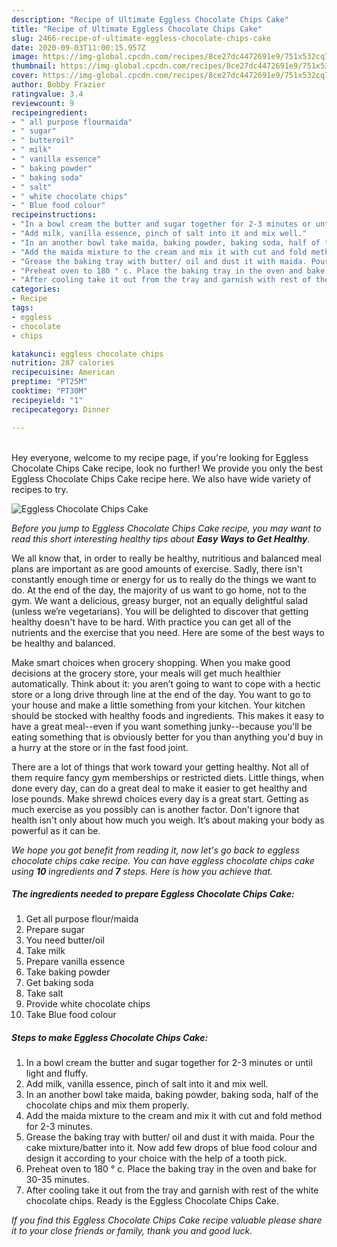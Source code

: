 ```yaml
---
description: "Recipe of Ultimate Eggless Chocolate Chips Cake"
title: "Recipe of Ultimate Eggless Chocolate Chips Cake"
slug: 2466-recipe-of-ultimate-eggless-chocolate-chips-cake
date: 2020-09-03T11:00:15.957Z
image: https://img-global.cpcdn.com/recipes/8ce27dc4472691e9/751x532cq70/eggless-chocolate-chips-cake-recipe-main-photo.jpg
thumbnail: https://img-global.cpcdn.com/recipes/8ce27dc4472691e9/751x532cq70/eggless-chocolate-chips-cake-recipe-main-photo.jpg
cover: https://img-global.cpcdn.com/recipes/8ce27dc4472691e9/751x532cq70/eggless-chocolate-chips-cake-recipe-main-photo.jpg
author: Bobby Frazier
ratingvalue: 3.4
reviewcount: 9
recipeingredient:
- " all purpose flourmaida"
- " sugar"
- " butteroil"
- " milk"
- " vanilla essence"
- " baking powder"
- " baking soda"
- " salt"
- " white chocolate chips"
- " Blue food colour"
recipeinstructions:
- "In a bowl cream the butter and sugar together for 2-3 minutes or until light and fluffy."
- "Add milk, vanilla essence, pinch of salt into it and mix well."
- "In an another bowl take maida, baking powder, baking soda, half of the chocolate chips and mix them properly."
- "Add the maida mixture to the cream and mix it with cut and fold method for 2-3 minutes."
- "Grease the baking tray with butter/ oil and dust it with maida. Pour the cake mixture/batter into it. Now add few drops of blue food colour and design it according to your choice with the help of a tooth pick."
- "Preheat oven to 180 ° c. Place the baking tray in the oven and bake for 30-35 minutes."
- "After cooling take it out from the tray and garnish with rest of the white chocolate chips. Ready is the Eggless Chocolate Chips Cake."
categories:
- Recipe
tags:
- eggless
- chocolate
- chips

katakunci: eggless chocolate chips 
nutrition: 287 calories
recipecuisine: American
preptime: "PT25M"
cooktime: "PT30M"
recipeyield: "1"
recipecategory: Dinner

---
```

<br>
Hey everyone, welcome to my recipe page, if you're looking for Eggless Chocolate Chips Cake recipe, look no further! We provide you only the best Eggless Chocolate Chips Cake recipe here. We also have wide variety of recipes to try.
<br>


![Eggless Chocolate Chips Cake](https://img-global.cpcdn.com/recipes/8ce27dc4472691e9/751x532cq70/eggless-chocolate-chips-cake-recipe-main-photo.jpg)

<i>Before you jump to Eggless Chocolate Chips Cake recipe, you may want to read this short interesting healthy tips about <strong>Easy Ways to Get Healthy</strong>.</i>

We all know that, in order to really be healthy, nutritious and balanced meal plans are important as are good amounts of exercise. Sadly, there isn't constantly enough time or energy for us to really do the things we want to do. At the end of the day, the majority of us want to go home, not to the gym. We want a delicious, greasy burger, not an equally delightful salad (unless we’re vegetarians). You will be delighted to discover that getting healthy doesn't have to be hard. With practice you can get all of the nutrients and the exercise that you need. Here are some of the best ways to be healthy and balanced.

Make smart choices when grocery shopping. When you make good decisions at the grocery store, your meals will get much healthier automatically. Think about it: you aren’t going to want to cope with a hectic store or a long drive through line at the end of the day. You want to go to your house and make a little something from your kitchen. Your kitchen should be stocked with healthy foods and ingredients. This makes it easy to have a great meal--even if you want something junky--because you'll be eating something that is obviously better for you than anything you'd buy in a hurry at the store or in the fast food joint.

There are a lot of things that work toward your getting healthy. Not all of them require fancy gym memberships or restricted diets. Little things, when done every day, can do a great deal to make it easier to get healthy and lose pounds. Make shrewd choices every day is a great start. Getting as much exercise as you possibly can is another factor. Don't ignore that health isn't only about how much you weigh. It’s about making your body as powerful as it can be. 


<i>We hope you got benefit from reading it, now let's go back to eggless chocolate chips cake recipe. You can have eggless chocolate chips cake using <strong>10</strong> ingredients and <strong>7</strong> steps. Here is how you achieve that.
</i>

##### The ingredients needed to prepare Eggless Chocolate Chips Cake:

1. Get  all purpose flour/maida
1. Prepare  sugar
1. You need  butter/oil
1. Take  milk
1. Prepare  vanilla essence
1. Take  baking powder
1. Get  baking soda
1. Take  salt
1. Provide  white chocolate chips
1. Take  Blue food colour


##### Steps to make Eggless Chocolate Chips Cake:

1. In a bowl cream the butter and sugar together for 2-3 minutes or until light and fluffy.
1. Add milk, vanilla essence, pinch of salt into it and mix well.
1. In an another bowl take maida, baking powder, baking soda, half of the chocolate chips and mix them properly.
1. Add the maida mixture to the cream and mix it with cut and fold method for 2-3 minutes.
1. Grease the baking tray with butter/ oil and dust it with maida. Pour the cake mixture/batter into it. Now add few drops of blue food colour and design it according to your choice with the help of a tooth pick.
1. Preheat oven to 180 ° c. Place the baking tray in the oven and bake for 30-35 minutes.
1. After cooling take it out from the tray and garnish with rest of the white chocolate chips. Ready is the Eggless Chocolate Chips Cake.


<i>If you find this Eggless Chocolate Chips Cake recipe valuable please share it to your close friends or family, thank you and good luck.</i>
